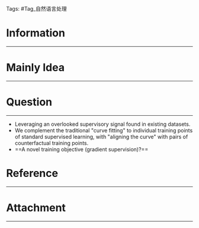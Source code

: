 Tags: #Tag_自然语言处理 
# Information
---


# Mainly Idea
---


# Question
---
- Leveraging an overlooked supervisory signal found in existing datasets.
- We complement the traditional "curve fitting" to individual training points of standard supervised learning, with "aligning the curve" with pairs of counterfactual training points.
- ==A novel training objective (gradient supervision)?==

# Reference
---


# Attachment
---
